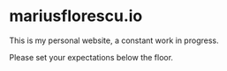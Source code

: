 # mariusflorescu.io

This is my personal website, a constant work in progress.

Please set your expectations below the floor.
